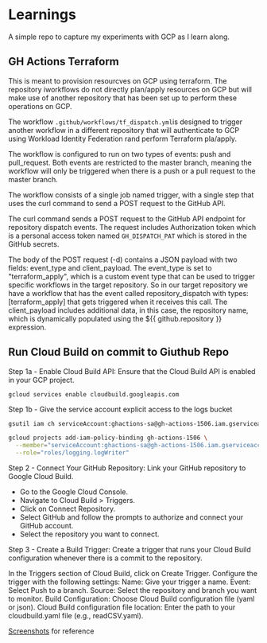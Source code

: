 # Learnings

A simple repo to capture my experiments with GCP as I learn along.

## GH Actions Terraform 

This is meant to provision resourcves on GCP using terraform. The repository iworkflows do not directly plan/apply resources on GCP but will make use of another repository that has been set up to perform these operations on GCP.

The workflow `.github/workflows/tf_dispatch.yml`is designed to trigger another workflow in a different repository that will authenticate to GCP using Workload Identity Federation rand perform Terraform pla/apply.

The workflow is configured to run on two types of events: push and pull_request. Both events are restricted to the master branch, meaning the workflow will only be triggered when there is a push or a pull request to the master branch.

The workflow consists of a single job named trigger, with a single step that uses the curl command to send a POST request to the GitHub API.

The curl command sends a POST request to the GitHub API endpoint for repository dispatch events. The request includes Authorization token which is a personal access token named `GH_DISPATCH_PAT` which is stored in the GitHub secrets. 

The body of the POST request (-d) contains a JSON payload with two fields: event_type and client_payload. The event_type is set to "terraform_apply", which is a custom event type that can be used to trigger specific workflows in the target repository. So in our target repository we have a workflow that has the event called  repository_dispatch with types: [terraform_apply] that gets triggered when it receives this call. The client_payload includes additional data, in this case, the repository name, which is dynamically populated using the ${{ github.repository }} expression.

## Run Cloud Build on commit to Giuthub Repo

Step 1a - Enable Cloud Build API: Ensure that the Cloud Build API is enabled in your GCP project.

```gcloud services enable cloudbuild.googleapis.com```

Step 1b - Give the service account explicit access to the logs bucket

```sh
gsutil iam ch serviceAccount:ghactions-sa@gh-actions-1506.iam.gserviceaccount.com:admin gs://test_cloudbuild_logs

gcloud projects add-iam-policy-binding gh-actions-1506 \
  --member="serviceAccount:ghactions-sa@gh-actions-1506.iam.gserviceaccount.com" \
  --role="roles/logging.logWriter"

```

Step 2 - Connect Your GitHub Repository: Link your GitHub repository to Google Cloud Build.

  - Go to the Google Cloud Console.
  - Navigate to Cloud Build > Triggers.
  - Click on Connect Repository.
  - Select GitHub and follow the prompts to authorize and connect your GitHub account.
  - Select the repository you want to connect.

Step 3 - Create a Build Trigger: Create a trigger that runs your Cloud Build configuration whenever there is a commit to the repository.

In the Triggers section of Cloud Build, click on Create Trigger.
Configure the trigger with the following settings:
Name: Give your trigger a name.
Event: Select Push to a branch.
Source: Select the repository and branch you want to monitor.
Build Configuration: Choose Cloud Build configuration file (yaml or json).
Cloud Build configuration file location: Enter the path to your cloudbuild.yaml file (e.g., readCSV.yaml).

[Screenshots](docs/GH-Trigger-CloudBuild) for reference
